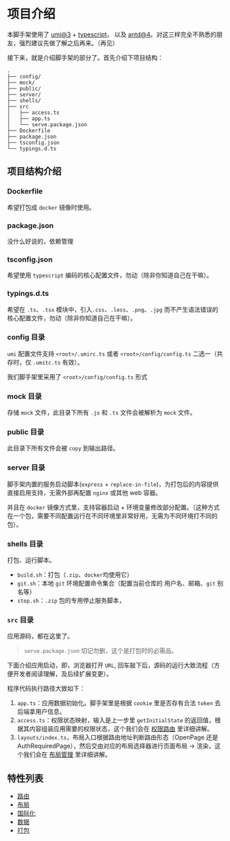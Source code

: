 # 项目介绍

本脚手架使用了 [umi@3](https://umijs.org) + [typescript](http://www.typescriptlang.org)， 以及 [antd@4](https://ant.design)。对这三样完全不熟悉的朋友，强烈建议先做了解之后再来。（再见）

接下来，就是介绍脚手架的部分了。首先介绍下项目结构：

    .
    ├── config/
    ├── mock/
    ├── public/
    ├── server/
    ├── shells/
    ├── src
    │   ├── access.ts
    │   ├── app.ts
    │   └── serve.package.json
    ├── Dockerfile
    ├── package.json
    ├── tsconfig.json
    └── typings.d.ts

## 项目结构介绍

### Dockerfile

希望打包成 `docker` 镜像时使用。

### package.json

没什么好说的，依赖管理

### tsconfig.json

希望使用 `typescript` 编码的核心配置文件，勿动（除非你知道自己在干嘛）。

### typings.d.ts

希望在 `.ts`、`.tsx` 模块中，引入`.css`、`.less`、`.png`、`.jpg` 而不产生语法错误的核心配置文件，勿动（除非你知道自己在干嘛）。

### config 目录

`umi` 配置文件支持 `<root>/.umirc.ts` 或者 `<root>/config/config.ts` 二选一（共存时，仅 `.umitc.ts` 有效）。

我们脚手架里采用了 `<root>/config/config.ts` 形式

### mock 目录

存储 `mock` 文件，此目录下所有 `.js` 和 `.ts` 文件会被解析为 `mock` 文件。

### public 目录

此目录下所有文件会被 `copy` 到输出路径。

### server 目录

脚手架内置的服务启动脚本(`express` + `replace-in-file`)，为打包后的内容提供直接启用支持，无需外部再配置 `nginx` 或其他 web 容器。

并且在 `docker` 镜像方式里，支持容器启动 + 环境变量修改部分配置。（这种方式在一个包，需要不同配置运行在不同环境里非常好用，无需为不同环境打不同的包）。

### shells 目录

打包、运行脚本。

- `build.sh`：打包（`.zip`、`docker`均使用它）
- `git.sh`：本地 `git` 环境配置命令集合（配置当前仓库的 用户名、邮箱、`git` 别名等）
- `stop.sh`：`.zip` 包的专用停止服务脚本，

### `src` 目录

应用源码，都在这里了。

> `serve.package.json` 切记勿删，这个是打包时的必需品。

下面介绍应用启动，即，浏览器打开 `URL`, 回车敲下后，源码的运行大致流程（方便开发者阅读理解，及后续扩展变更）。

程序代码执行路径大致如下：

1. `app.ts`：应用数据初始化。脚手架里是根据 `cookie` 里是否存有合法 `token` 去后端拿用户信息。
2. `access.ts`：权限状态映射，输入是上一步里 `getInitialState` 的返回值，根据其内容组装应用需要的权限状态，这个我们会在 [权限路由](/guide/route.html) 里详细讲解。
3. `layouts/index.ts`，布局入口根据路由地址判断路由形态（OpenPage 还是 AuthRequiredPage），然后交由对应的布局选择器进行页面布局 -> 渲染，这个我们会在 [布局管理](/guide/layout.html) 里详细讲解。

## 特性列表

- [路由](/guide/route.html)
- [布局](/guide/layout.html)
- [国际化](/guide/locale.html)
- [数据](/guide/data.html)
- [打包](/guide/packaging.html)
